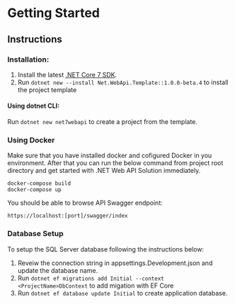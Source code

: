 # Getting Started

## Instructions
### Installation:
1. Install the latest [.NET Core 7 SDK](https://dotnet.microsoft.com/download). 
2. Run `dotnet new --install Net.WebApi.Template::1.0.0-beta.4` to install the project template

#### Using dotnet CLI:
Run `dotnet new net7webapi` to create a project from the template.

### Using Docker
Make sure that you have installed docker and cofigured Docker in you environment. After that you can run the below command from
project root directory and get started with .NET Web API Solution immediately.

```
docker-compose build
docker-compose up
```

You should be able to browse API Swagger endpoint:

```
https://localhost:[port]/swagger/index
```

### Database Setup
To setup the SQL Server database following the instructions below:
1. Reveiw the connection string in appsettings.Development.json and update the database name.
2. Run `dotnet ef migrations add Initial --context <ProjectName>DbContext` to add migation with EF Core 
3. Run `dotnet ef database update Initial` to create application database.
